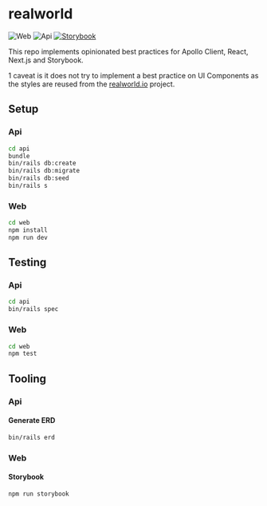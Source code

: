 # realworld

![Web](https://github.com/lifeiscontent/realworld/workflows/Web/badge.svg?branch=master)
![Api](https://github.com/lifeiscontent/realworld/workflows/Api/badge.svg?branch=master)
[![Storybook](https://cdn.jsdelivr.net/gh/storybookjs/brand@master/badge/badge-storybook.svg)](https://master--5fcdd27b2771900021fc381e.chromatic.com)

This repo implements opinionated best practices for Apollo Client, React, Next.js and Storybook.

1 caveat is it does not try to implement a best practice on UI Components as the styles are reused from the [realworld.io](https://github.com/gothinkster/realworld) project.

## Setup

### Api

```sh
cd api
bundle
bin/rails db:create
bin/rails db:migrate
bin/rails db:seed
bin/rails s
```

### Web

```sh
cd web
npm install
npm run dev
```

## Testing

### Api

```sh
cd api
bin/rails spec
```

### Web

```sh
cd web
npm test
```

## Tooling

### Api

#### Generate ERD

```sh
bin/rails erd
```

### Web

#### Storybook

```sh
npm run storybook
```

